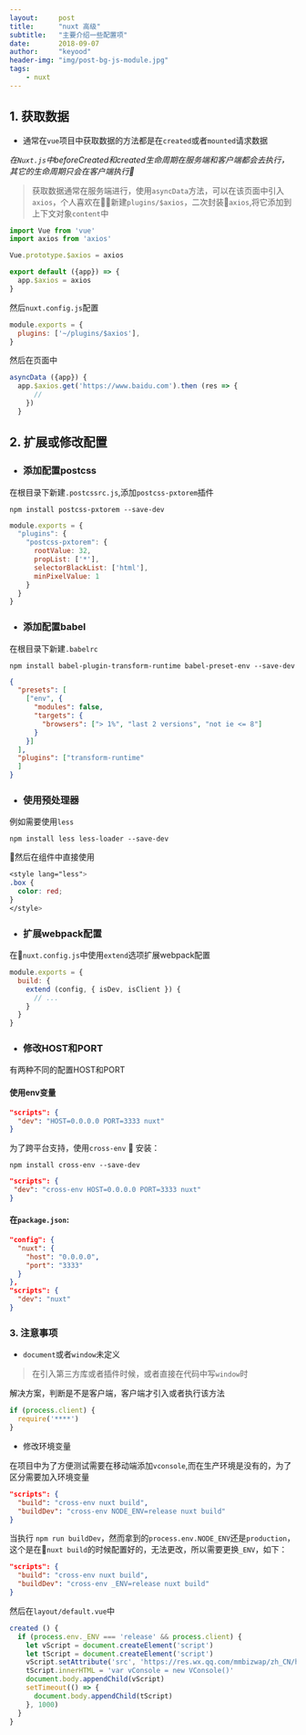 ```yaml
---
layout:     post
title:      "nuxt 高级"
subtitle:   "主要介绍一些配置项"
date:       2018-09-07
author:     "keyood"
header-img: "img/post-bg-js-module.jpg"
tags:
    - nuxt
---
```


## 1. 获取数据
- 通常在`vue`项目中获取数据的方法都是在`created`或者`mounted`请求数据

*在`Nuxt.js`中beforeCreated和created生命周期在服务端和客户端都会去执行，其它的生命周期只会在客户端执行*

> 获取数据通常在服务端进行，使用`asyncData`方法，可以在该页面中引入`axios`，个人喜欢在新建`plugins/$axios`，二次封装`axios`,将它添加到上下文对象`content`中

```js
import Vue from 'vue'
import axios from 'axios'

Vue.prototype.$axios = axios

export default ({app}) => {
  app.$axios = axios
}
```

然后`nuxt.config.js`配置

```js
module.exports = {
  plugins: ['~/plugins/$axios'],
}
```

然后在页面中

```js
asyncData ({app}) {
  app.$axios.get('https://www.baidu.com').then (res => {
      //
    })
  }
```

## 2. 扩展或修改配置
- ### 添加配置postcss
在根目录下新建`.postcssrc.js`,添加`postcss-pxtorem`插件

```
npm install postcss-pxtorem --save-dev
```

```js
module.exports = {
  "plugins": {
    "postcss-pxtorem": {
      rootValue: 32,
      propList: ['*'],
      selectorBlackList: ['html'],
      minPixelValue: 1
    }
  }
}
```

- ### 添加配置babel
在根目录下新建`.babelrc`

```
npm install babel-plugin-transform-runtime babel-preset-env --save-dev
```

```json
{
  "presets": [
    ["env", {
      "modules": false,
      "targets": {
        "browsers": ["> 1%", "last 2 versions", "not ie <= 8"]
      }
    }]
  ],
  "plugins": ["transform-runtime"
  ]
}
```

- ### 使用预处理器
例如需要使用`less`

```
npm install less less-loader --save-dev
```

然后在组件中直接使用

```css
<style lang="less">
.box {
  color: red;
}
</style>
```

- ### 扩展webpack配置
在`nuxt.config.js`中使用`extend`选项扩展webpack配置

```js
module.exports = {
  build: {
    extend (config, { isDev, isClient }) {
      // ...
    }
  }
}
```

- ### 修改HOST和PORT
有两种不同的配置HOST和PORT

#### 使用env变量

```json
"scripts": {
  "dev": "HOST=0.0.0.0 PORT=3333 nuxt"
}
```

为了跨平台支持，使用`cross-env`

安装：

```
npm install cross-env --save-dev
```

```json
"scripts": {
 "dev": "cross-env HOST=0.0.0.0 PORT=3333 nuxt"
}
```

#### 在`package.json`:

```json
"config": {
  "nuxt": {
    "host": "0.0.0.0",
    "port": "3333"
  }
},
"scripts": {
  "dev": "nuxt"
}
```
### 3. 注意事项

- `document`或者`window`未定义
> 在引入第三方库或者插件时候，或者直接在代码中写`window`时

解决方案，判断是不是客户端，客户端才引入或者执行该方法

```js
if (process.client) {
  require('****')
}
```

- 修改环境变量

在项目中为了方便测试需要在移动端添加`vconsole`,而在生产环境是没有的，为了区分需要加入环境变量

```json
"scripts": {
  "build": "cross-env nuxt build",
  "buildDev": "cross-env NODE_ENV=release nuxt build"
}
```

当执行 `npm run buildDev`，然而拿到的`process.env.NODE_ENV`还是`production`，这个是在`nuxt build`的时候配置好的，无法更改，所以需要更换`_ENV`，如下：

```json
"scripts": {
  "build": "cross-env nuxt build",
  "buildDev": "cross-env _ENV=release nuxt build"
}
```

然后在`layout/default.vue`中

```js
created () {
  if (process.env._ENV === 'release' && process.client) {
    let vScript = document.createElement('script')
    let tScript = document.createElement('script')
    vScript.setAttribute('src', 'https://res.wx.qq.com/mmbizwap/zh_CN/htmledition/js/vconsole/3.0.0/vconsole.min.js')
    tScript.innerHTML = 'var vConsole = new VConsole()'
    document.body.appendChild(vScript)
    setTimeout(() => {
      document.body.appendChild(tScript)
    }, 1000)
  }
}
```
